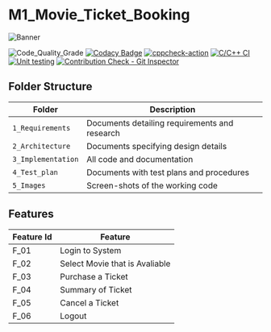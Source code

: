 # M1_Movie_Ticket_Booking

![Banner](https://github.com/avnish8726/M1_Movie_Ticket_Booking/blob/main/1_Requirements/banner.png)

<!--
Visit [Pages for Report -optional](using github.io option)


Build | Code Quality | Unity | [Git Inspector](using github.io option)
------|----------|-------|--------------
 To be added | To be added | To be added | To be added

-->

![Code_Quality_Grade](https://www.code-inspector.com/project/27638/status/svg)
[![Codacy Badge](https://app.codacy.com/project/badge/Grade/5ecd85a2c4234d69affd5a4d5d96af52)](https://www.codacy.com/gh/goutami8989/Stepin_Movie-Ticket-Booking-System/dashboard?utm_source=github.com&amp;utm_medium=referral&amp;utm_content=goutami8989/Stepin_Movie-Ticket-Booking-System&amp;utm_campaign=Badge_Grade)
[![cppcheck-action](https://github.com/goutami8989/Stepin_Movie-Ticket-Booking-System/actions/workflows/cppcheck.yml/badge.svg)](https://github.com/goutami8989/Stepin_Movie-Ticket-Booking-System/actions/workflows/cppcheck.yml)
[![C/C++ CI](https://github.com/goutami8989/Stepin_Movie-Ticket-Booking-System/actions/workflows/c-build.yml/badge.svg)](https://github.com/goutami8989/Stepin_Movie-Ticket-Booking-System/actions/workflows/c-build.yml)
[![Unit testing](https://github.com/goutami8989/Stepin_Movie-Ticket-Booking-System/actions/workflows/unit-test.yml/badge.svg)](https://github.com/goutami8989/Stepin_Movie-Ticket-Booking-System/actions/workflows/unit-test.yml)
[![Contribution Check - Git Inspector](https://github.com/goutami8989/Stepin_Movie-Ticket-Booking-System/actions/workflows/gitinspector.yml/badge.svg)](https://github.com/goutami8989/Stepin_Movie-Ticket-Booking-System/actions/workflows/gitinspector.yml)

## Folder Structure
Folder             | Description
-------------------| -----------------------------------------
`1_Requirements`   | Documents detailing requirements and research
`2_Architecture`   | Documents specifying design details
`3_Implementation` | All code and documentation
`4_Test_plan`      | Documents with test plans and procedures
`5_Images`         | Screen-shots of the working code
##  Features
| Feature Id | Feature |
| -----------|---------|
|F_01| Login to System | |
|F_02|Select Movie that is Avaliable |
|F_03| Purchase a Ticket |
|F_04| Summary of Ticket |
|F_05| Cancel a Ticket |
|F_06| Logout |

<!--

## Contributors List and Summary

PS Number. |  Name   |    Features    | Issuess Raised |Issues Resolved|No Test Cases|Test Case Pass
-------|---------|----------------|----------------|---------------|-------------|--------------
`99006110` | Goutami D Honagannavar  | Feature A, B etc    | X No     | X No   |X No   |X No     
   -->
<!--
## Challenges Faced and How Was It Overcome

1. ABC
2. BCD
3. ...
4. ...


